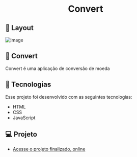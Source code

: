<h1 align="center"> Convert </h1>


## 🔖 Layout

![image](https://github.com/user-attachments/assets/585cc237-fbe9-4079-be48-1c7a6699ca24)



## 📝 Convert

Convert é uma aplicação de conversão de moeda


## 🚀 Tecnologias

Esse projeto foi desenvolvido com as seguintes tecnologias:

- HTML
- CSS
- JavaScript

## 💻 Projeto

- [Acesse o projeto finalizado, online](k4hsantos.github.io/Convert/)
